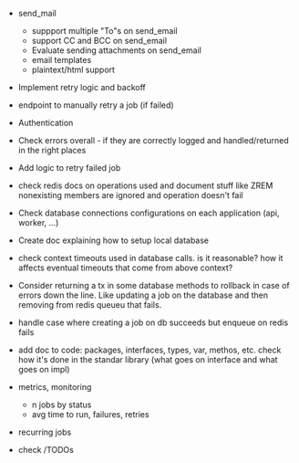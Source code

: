 - send_mail
    - suppport multiple "To"s on send_email
    - support CC and BCC on send_email
    - Evaluate sending attachments on send_email
    - email templates
    - plaintext/html support
- Implement retry logic and backoff
- endpoint to manually retry a job (if failed)
- Authentication
- Check errors overall - if they are correctly logged and handled/returned in the right places
- Add logic to retry failed job
- check redis docs on operations used and document stuff like ZREM nonexisting members are ignored and operation doesn't fail
- Check database connections configurations on each application (api, worker, ...)
- Create doc explaining how to setup local database
- check context timeouts used in database calls. is it reasonable? how it affects eventual timeouts that come from above context?
- Consider returning a tx in some database methods to rollback in case of errors down the line. Like updating a job on the database and then
removing from redis queueu that fails.
- handle case where creating a job on db succeeds but enqueue on redis fails
- add doc to code: packages, interfaces, types, var, methos, etc. check how it's done in the standar library (what goes on interface and what goes on impl)
- metrics, monitoring
    - n jobs by status
    - avg time to run, failures, retries
- recurring jobs


- check /TODOs